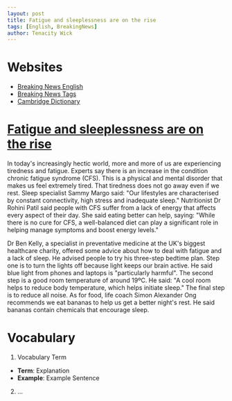 ```yaml
---
layout: post
title: Fatigue and sleeplessness are on the rise
tags: [English, BreakingNews]
author: Tenacity Wick
---
```


# Websites

- [Breaking News English](https://breakingnewsenglish.com/)
- [Breaking News Tags](https://zhouqiang19980220.github.io/tags/#books)
- [Cambridge Dictionary](https://dictionary.cambridge.org/)

# [Fatigue and sleeplessness are on the rise](https://breakingnewsenglish.com/2311/231106-fighting-fatigue.html)

In today's increasingly hectic world, more and more of us are experiencing tiredness and fatigue. Experts say there is an increase in the condition chronic fatigue syndrome (CFS). This is a physical and mental disorder that makes us feel extremely tired. That tiredness does not go away even if we rest. Sleep specialist Sammy Margo said: "Our lifestyles are characterised by constant connectivity, high stress and inadequate sleep." Nutritionist Dr Rohini Patil said people with CFS suffer from a lack of energy that affects every aspect of their day. She said eating better can help, saying: "While there is no cure for CFS, a well-balanced diet can play a significant role in helping manage symptoms and boost energy levels."

Dr Ben Kelly, a specialist in preventative medicine at the UK's biggest healthcare charity, offered some advice about how to deal with fatigue and a lack of sleep. He advised people to try his three-step bedtime plan. Step one is to turn the lights off because light keeps our brain active. He said blue light from phones and laptops is "particularly harmful". The second step is a good room temperature of around 19ºC. He said: "A cool room helps to reduce body temperature, which helps initiate sleep." The final step is to reduce all noise. As for food, life coach Simon Alexander Ong recommends we eat bananas to help us get a better night's rest. He said bananas contain chemicals that encourage sleep.
# Vocabulary

1. Vocabulary Term
- **Term**: Explanation
- **Example**: Example Sentence
2. ...

